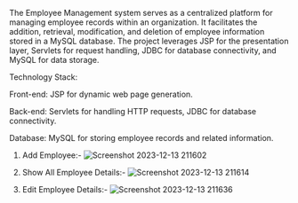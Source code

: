 The Employee Management system serves as a centralized platform for managing employee records within an organization. It facilitates the addition, retrieval, modification, and deletion of employee information stored in a MySQL database. The project leverages JSP for the presentation layer, Servlets for request handling, JDBC for database connectivity, and MySQL for data storage.

Technology Stack:

Front-end: JSP for dynamic web page generation.

Back-end: Servlets for handling HTTP requests, JDBC for database connectivity.

Database: MySQL for storing employee records and related information.

1. Add Employee:-
![Screenshot 2023-12-13 211602](https://github.com/codewithnitesh0305/Employee_Management/assets/133355700/1ab7ff15-41a8-4faa-bfde-3af72ba3eea8)

2. Show All Employee Details:-
![Screenshot 2023-12-13 211614](https://github.com/codewithnitesh0305/Employee_Management/assets/133355700/a9ed0c37-e37a-4888-b938-abd4d95938ef)

3. Edit Employee Details:-
![Screenshot 2023-12-13 211636](https://github.com/codewithnitesh0305/Employee_Management/assets/133355700/1b160cb0-0ad9-4b69-a0f2-113d9f29076e)

 
   
